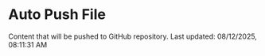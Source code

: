 # Auto Push File

Content that will be pushed to GitHub repository.
Last updated: 08/12/2025, 08:11:31 AM